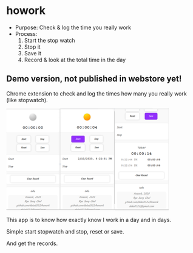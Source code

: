 # howork
- Purpose: Check & log the time you really work
- Process: 
  1. Start the stop watch
  2. Stop it
  3. Save it
  4. Record & look at the total time in the day
  
## Demo version, not published in webstore yet!

Chrome extension to check and log the times how many you really work (like stopwatch).

<img src="etc/howork-screenshot.png" alt="howork screenshot"
style="width: 85%">

This app is to know how exactly know I work in a day and in days.

Simple start stopwatch and stop, reset or save.

And get the records.


